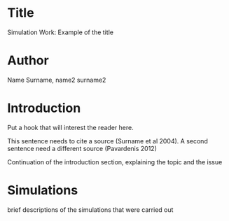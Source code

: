 # Title
Simulation Work: Example of the title

# Author
Name Surname, name2 surname2

# Introduction
Put a hook that will interest the reader here.

This sentence needs to cite a source (Surname et al 2004).
A second sentence need a different source (Pavardenis 2012)

Continuation of the introduction section, explaining the topic and the issue

# Simulations
brief descriptions of the simulations that were carried out
